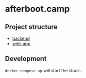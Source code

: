 # afterboot.camp

## Project structure

- [backend](./backend)
- [web-app](./web-app)

## Development

`docker-compose up` will start the stack.